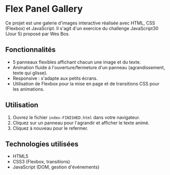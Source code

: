 # Flex Panel Gallery

Ce projet est une galerie d'images interactive réalisée avec HTML, CSS (Flexbox) et JavaScript. Il s'agit d'un exercice du challenge JavaScript30 (Jour 5) proposé par Wes Bos.

## Fonctionnalités

- 5 panneaux flexibles affichant chacun une image et du texte.
- Animation fluide à l'ouverture/fermeture d'un panneau (agrandissement, texte qui glisse).
- Responsive : s'adapte aux petits écrans.
- Utilisation de Flexbox pour la mise en page et de transitions CSS pour les animations.

## Utilisation

1. Ouvrez le fichier `index-FINISHED.html` dans votre navigateur.
2. Cliquez sur un panneau pour l'agrandir et afficher le texte animé.
3. Cliquez à nouveau pour le refermer.

## Technologies utilisées

- HTML5
- CSS3 (Flexbox, transitions)
- JavaScript (DOM, gestion d'événements)

